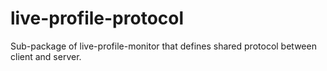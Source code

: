 live-profile-protocol
=====================

Sub-package of live-profile-monitor that defines shared protocol between client and server.